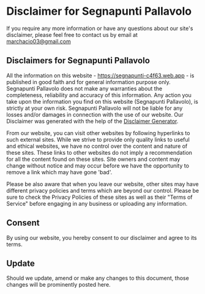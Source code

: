 Disclaimer for Segnapunti Pallavolo
===================================

If you require any more information or have any questions about our site's disclaimer, please feel free to contact us by email at marchacio03@gmail.com

Disclaimers for Segnapunti Pallavolo
------------------------------------

All the information on this website - https://segnapunti-c4f63.web.app - is published in good faith and for general information purpose only. Segnapunti Pallavolo does not make any warranties about the completeness, reliability and accuracy of this information. Any action you take upon the information you find on this website (Segnapunti Pallavolo), is strictly at your own risk. Segnapunti Pallavolo will not be liable for any losses and/or damages in connection with the use of our website. Our Disclaimer was generated with the help of the [Disclaimer Generator](https://www.privacypolicyonline.com/disclaimer-generator/).

From our website, you can visit other websites by following hyperlinks to such external sites. While we strive to provide only quality links to useful and ethical websites, we have no control over the content and nature of these sites. These links to other websites do not imply a recommendation for all the content found on these sites. Site owners and content may change without notice and may occur before we have the opportunity to remove a link which may have gone 'bad'.

Please be also aware that when you leave our website, other sites may have different privacy policies and terms which are beyond our control. Please be sure to check the Privacy Policies of these sites as well as their "Terms of Service" before engaging in any business or uploading any information.

Consent
-------

By using our website, you hereby consent to our disclaimer and agree to its terms.

Update
------

Should we update, amend or make any changes to this document, those changes will be prominently posted here.